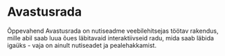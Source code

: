 # Avastusrada
Õppevahend Avastusrada on nutiseadme veebilehitsejas töötav rakendus, mille abil saab luua õues läbitavaid interaktiivseid radu, mida saab läbida igaüks - vaja on ainult nutiseadet ja pealehakkamist.
